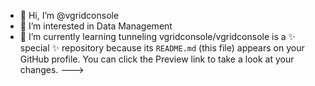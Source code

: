 - 👋 Hi, I’m @vgridconsole
- 👀 I’m interested in Data Management 
- 🌱 I’m currently learning tunneling 
vgridconsole/vgridconsole is a ✨ special ✨ repository because its `README.md` (this file) appears on your GitHub profile.
You can click the Preview link to take a look at your changes.
--->

